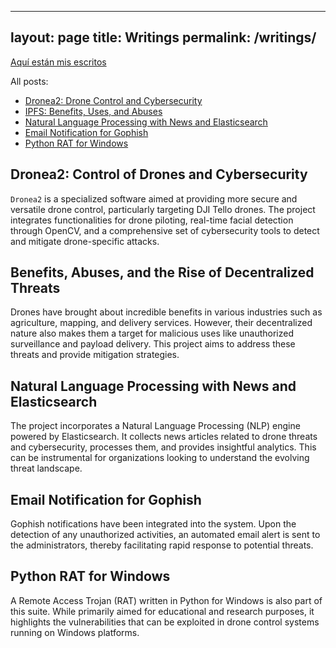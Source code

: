 

---
layout: page
title: Writings
permalink: /writings/
---


[Aquí están mis escritos](/writings/)

All posts:

- [Dronea2: Drone Control and Cybersecurity](#dronea2-drone-control-and-cybersecurity)
- [IPFS: Benefits, Uses, and Abuses](#ipfs-benefits-uses-and-abuses)
- [Natural Language Processing with News and Elasticsearch](#natural-language-processing-with-news-and-elasticsearch)
- [Email Notification for Gophish](#email-notification-for-gophish)
- [Python RAT for Windows](#python-rat-for-windows)


## Dronea2: Control of Drones and Cybersecurity
`Dronea2` is a specialized software aimed at providing more secure and versatile drone control, particularly targeting DJI Tello drones. The project integrates functionalities for drone piloting, real-time facial detection through OpenCV, and a comprehensive set of cybersecurity tools to detect and mitigate drone-specific attacks.

## Benefits, Abuses, and the Rise of Decentralized Threats
Drones have brought about incredible benefits in various industries such as agriculture, mapping, and delivery services. However, their decentralized nature also makes them a target for malicious uses like unauthorized surveillance and payload delivery. This project aims to address these threats and provide mitigation strategies.

## Natural Language Processing with News and Elasticsearch
The project incorporates a Natural Language Processing (NLP) engine powered by Elasticsearch. It collects news articles related to drone threats and cybersecurity, processes them, and provides insightful analytics. This can be instrumental for organizations looking to understand the evolving threat landscape.

## Email Notification for Gophish
Gophish notifications have been integrated into the system. Upon the detection of any unauthorized activities, an automated email alert is sent to the administrators, thereby facilitating rapid response to potential threats.

## Python RAT for Windows
A Remote Access Trojan (RAT) written in Python for Windows is also part of this suite. While primarily aimed for educational and research purposes, it highlights the vulnerabilities that can be exploited in drone control systems running on Windows platforms.
